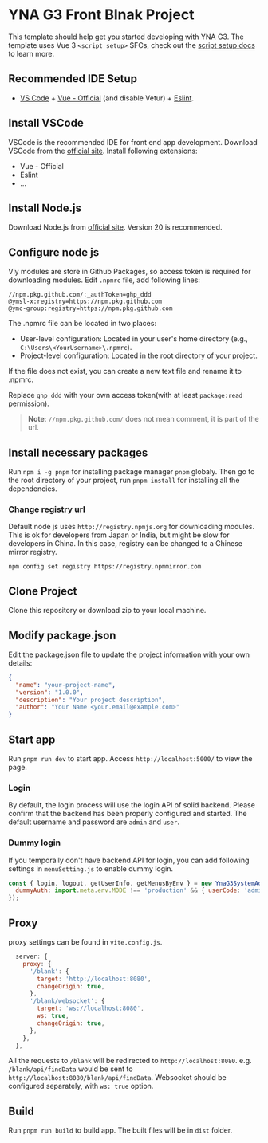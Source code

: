 # YNA G3 Front Blnak Project

This template should help get you started developing with YNA G3. The template uses Vue 3 `<script setup>` SFCs, check out the [script setup docs](https://v3.vuejs.org/api/sfc-script-setup.html#sfc-script-setup) to learn more.

## Recommended IDE Setup

- [VS Code](https://code.visualstudio.com/) + [Vue - Official](https://marketplace.visualstudio.com/items?itemName=Vue.volar) (and disable Vetur) + [Eslint](https://marketplace.visualstudio.com/items?itemName=dbaeumer.vscode-eslint).

## Install VSCode
VSCode is the recommended IDE for front end app development.
Download VSCode from the [official site](https://code.visualstudio.com/).
Install following extensions:
- Vue - Official
- Eslint
- ...

## Install Node.js
Download Node.js from [official site](https://nodejs.org/en/download/). Version 20 is recommended.

## Configure node js
Viy modules are store in Github Packages, so access token is required for downloading modules. Edit `.npmrc` file, add following lines:

```
//npm.pkg.github.com/:_authToken=ghp_ddd
@ymsl-x:registry=https://npm.pkg.github.com
@ymc-group:registry=https://npm.pkg.github.com
```

The .npmrc file can be located in two places:
- User-level configuration: Located in your user's home directory (e.g., `C:\Users\<YourUsername>\.npmrc`).
- Project-level configuration: Located in the root directory of your project.

If the file does not exist, you can create a new text file and rename it to .npmrc.

Replace `ghp_ddd` with your own access token(with at least `package:read` permission).
> **Note**: `//npm.pkg.github.com/` does not mean comment, it is part of the url.

## Install necessary packages
Run ```npm i -g pnpm``` for installing package manager `pnpm` globaly.
Then go to the root directory of your project, run ```pnpm install``` for installing all the dependencies.

### Change registry url
Default node js uses ```http://registry.npmjs.org``` for downloading modules.
This is ok for developers from Japan or India, but might be slow for developers in China.
In this case, registry can be changed to a Chinese mirror registry.
```
npm config set registry https://registry.npmmirror.com
```

## Clone Project
Clone this repository or download zip to your local machine.

## Modify package.json
Edit the package.json file to update the project information with your own details:

```json
{
  "name": "your-project-name",
  "version": "1.0.0",
  "description": "Your project description",
  "author": "Your Name <your.email@example.com>"
}
```

## Start app
Run ```pnpm run dev``` to start app.
Access ```http://localhost:5000/``` to view the page.

### Login
By default, the login process will use the login API of solid backend. Please confirm that the backend has been properly configured and started. The default username and password are `admin` and `user`.

### Dummy login
If you temporally don't have backend API for login, you can add following settings in `menuSetting.js` to enable dummy login.

```javascript
const { login, logout, getUserInfo, getMenusByEnv } = new YnaG3SystemAdapter({
  dummyAuth: import.meta.env.MODE !== 'production' && { userCode: 'admin' }, // add this line for dummy login, this line will not be included in production build
});
```

## Proxy
proxy settings can be found in ```vite.config.js```.
```javascript
  server: {
    proxy: {
      '/blank': {
        target: 'http://localhost:8080',
        changeOrigin: true,
      },
      '/blank/websocket': {
        target: 'ws://localhost:8080',
        ws: true,
        changeOrigin: true,
      },
    },
  },
```
All the requests to ```/blank``` will be redirected to ```http://localhost:8080```. e.g. `/blank/api/findData` would be sent to `http://localhost:8080/blank/api/findData`.
Websocket should be configured separately, with `ws: true` option.

## Build
Run `pnpm run build` to build app.
The built files will be in `dist` folder.
